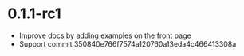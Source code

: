 # 0.1.1-rc1

- Improve docs by adding examples on the front page
- Support commit 350840e766f7574a120760a13eda4c466413308a
